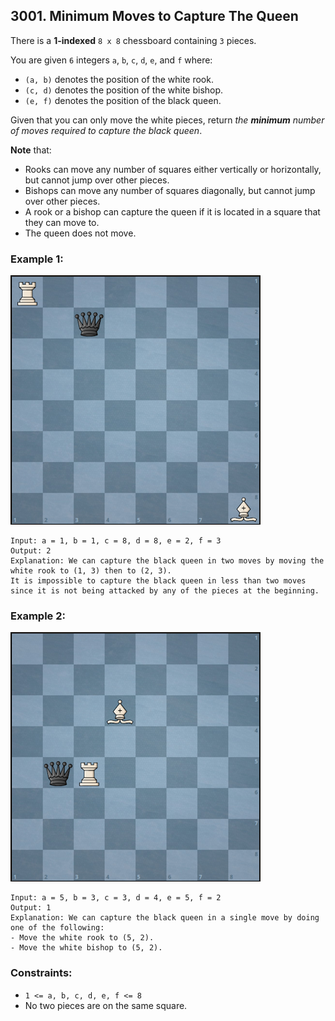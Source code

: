 ## 3001. Minimum Moves to Capture The Queen

There is a **1-indexed** ```8 x 8``` chessboard containing ```3``` pieces.

You are given ```6``` integers ```a```, ```b```, ```c```, ```d```, ```e```, and ```f``` where:

* ```(a, b)``` denotes the position of the white rook.
* ```(c, d)``` denotes the position of the white bishop.
* ```(e, f)``` denotes the position of the black queen.

Given that you can only move the white pieces, return *the **minimum** number of moves required to capture the black queen*.

**Note** that:

* Rooks can move any number of squares either vertically or horizontally, but cannot jump over other pieces.
* Bishops can move any number of squares diagonally, but cannot jump over other pieces.
* A rook or a bishop can capture the queen if it is located in a square that they can move to.
* The queen does not move.

### Example 1:

![Example 1](images/example1.png)

```
Input: a = 1, b = 1, c = 8, d = 8, e = 2, f = 3
Output: 2
Explanation: We can capture the black queen in two moves by moving the white rook to (1, 3) then to (2, 3).
It is impossible to capture the black queen in less than two moves since it is not being attacked by any of the pieces at the beginning.
```
### Example 2:

![Example 2](images/example2.png)

```
Input: a = 5, b = 3, c = 3, d = 4, e = 5, f = 2
Output: 1
Explanation: We can capture the black queen in a single move by doing one of the following:
- Move the white rook to (5, 2).
- Move the white bishop to (5, 2).
```

### Constraints:

* ```1 <= a, b, c, d, e, f <= 8```
* No two pieces are on the same square.